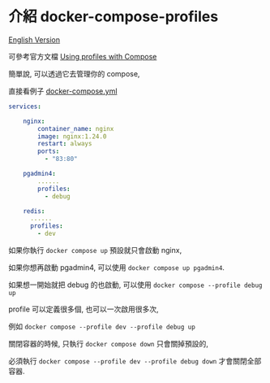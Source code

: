 # 介紹 docker-compose-profiles

[English Version](README_en.md)

可參考官方文檔 [Using profiles with Compose](https://docs.docker.com/compose/profiles/)

簡單說, 可以透過它去管理你的 compose,

直接看例子 [docker-compose.yml](docker-compose.yml)

```yml
services:

    nginx:
        container_name: nginx
        image: nginx:1.24.0
        restart: always
        ports:
          - "83:80"

    pgadmin4:
        ......
        profiles:
          - debug

    redis:
      ......
      profiles:
        - dev
```

如果你執行 `docker compose up` 預設就只會啟動 nginx,

如果你想再啟動 pgadmin4, 可以使用 `docker compose up pgadmin4`.

如果想一開始就把 debug 的也啟動, 可以使用 `docker compose --profile debug up`

profile 可以定義很多個, 也可以一次啟用很多次,

例如 `docker compose --profile dev --profile debug up`

關閉容器的時候, 只執行 `docker compose down` 只會關掉預設的,

必須執行 `docker compose --profile dev --profile debug down` 才會關閉全部容器.
